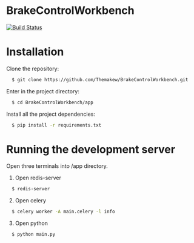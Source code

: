 # BrakeControlWorkbench

[![Build Status](https://travis-ci.org/Themakew/BrakeControlWorkbench.svg?branch=master)](https://travis-ci.org/Themakew/BrakeControlWorkbench)


# Installation

Clone the repository:
```bash
  $ git clone https://github.com/Themakew/BrakeControlWorkbench.git
```

Enter in the project directory:
```bash
  $ cd BrakeControlWorkbench/app
```

Install all the project dependencies:
```bash
  $ pip install -r requirements.txt
```


# Running the development server
Open three terminals into /app directory.

1) Open redis-server
```bash
  $ redis-server
```
2) Open celery
```bash
  $ celery worker -A main.celery -l info
```
3) Open python
```bash
  $ python main.py
```
